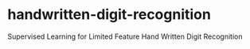 # handwritten-digit-recognition
Supervised Learning for Limited Feature Hand Written Digit Recognition
